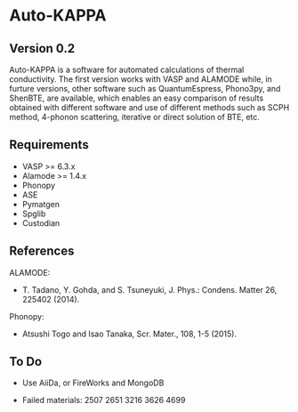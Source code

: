 Auto-KAPPA
============

Version 0.2
---------------

Auto-KAPPA is a software for automated calculations of thermal conductivity.
The first version works with VASP and ALAMODE while, in furture versions,
other software such as QuantumEspress, Phono3py, and ShenBTE, are available,
which enables an easy comparison of results obtained with different software and
use of different methods such as SCPH method, 4-phonon scattering, iterative or direct solution of BTE, etc.

Requirements
-------------

* VASP >= 6.3.x
* Alamode >= 1.4.x
* Phonopy
* ASE
* Pymatgen
* Spglib
* Custodian


References
-----------

ALAMODE:

- T. Tadano, Y. Gohda, and S. Tsuneyuki, J. Phys.: Condens. Matter 26, 225402 (2014).

Phonopy:

- Atsushi Togo and Isao Tanaka, Scr. Mater., 108, 1-5 (2015).



To Do
--------

- Use AiiDa, or FireWorks and MongoDB

- Failed materials: 2507 2651 3216 3626 4699

